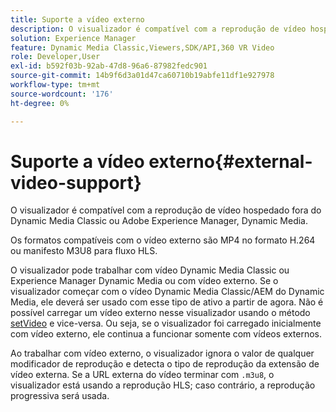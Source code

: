 ```yaml
---
title: Suporte a vídeo externo
description: O visualizador é compatível com a reprodução de vídeo hospedado fora do Dynamic Media Classic ou Adobe Experience Manager, Dynamic Media.
solution: Experience Manager
feature: Dynamic Media Classic,Viewers,SDK/API,360 VR Video
role: Developer,User
exl-id: b592f03b-92ab-47d8-96a6-87982fedc901
source-git-commit: 14b9f6d3a01d47ca60710b19abfe11df1e927978
workflow-type: tm+mt
source-wordcount: '176'
ht-degree: 0%

---
```


# Suporte a vídeo externo{#external-video-support}

O visualizador é compatível com a reprodução de vídeo hospedado fora do Dynamic Media Classic ou Adobe Experience Manager, Dynamic Media.

Os formatos compatíveis com o vídeo externo são MP4 no formato H.264 ou manifesto M3U8 para fluxo HLS.

O visualizador pode trabalhar com vídeo Dynamic Media Classic ou Experience Manager Dynamic Media ou com vídeo externo. Se o visualizador começar com o vídeo Dynamic Media Classic/AEM do Dynamic Media, ele deverá ser usado com esse tipo de ativo a partir de agora. Não é possível carregar um vídeo externo nesse visualizador usando o método [setVideo](../../c-html5-aem-asset-viewers/c-html5-aem-video360/c-html5-aem-video360-javascriptapiref/r-html5-aem-video360-javascriptapiref-setvideo.md#reference-85d3422d6ce64a36ac74827120b5a17c) e vice-versa. Ou seja, se o visualizador foi carregado inicialmente com vídeo externo, ele continua a funcionar somente com vídeos externos.

Ao trabalhar com vídeo externo, o visualizador ignora o valor de qualquer modificador de reprodução e detecta o tipo de reprodução da extensão de vídeo externa. Se a URL externa do vídeo terminar com `.m3u8`, o visualizador está usando a reprodução HLS; caso contrário, a reprodução progressiva será usada.
